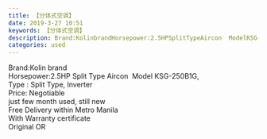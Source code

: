 ```yaml
---
title: 【分体式空调】
date: 2019-3-27 10:51
keywords: 【分体式空调】
description: Brand:KolinbrandHorsepower:2.5HPSplitTypeAircon  ModelKSG-250B1G,Type:SplitType,InverterPrice:Negotiablejustfewmonthused
categories: used
---
```

<td class="t_f" id="postmessage_3317259">

<img alt="" border="0" class="zoom" data-cf-modified-931fbd8e3403664801cca2c0-="" file="http://www.flw.ph/data/appbyme/upload/image/201903/27/Ha3zfqBaAoW0.jpg" id="aimg_T57Cc" lazyloadthumb="1" onclick="" onmouseover="" src="http://www.flw.ph/data/appbyme/upload/image/201903/27/Ha3zfqBaAoW0.jpg"/><br/>
Brand:Kolin brand<br/>
Horsepower:2.5HP Split Type Aircon  Model KSG-250B1G, <br/>
Type : Split Type, Inverter<br/>
Price: Negotiable<br/>
just few month used, still new<br/>
Free Delivery within Metro Manila<br/>
With Warranty certificate <br/>
Original OR<br/>
</td>
